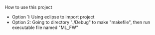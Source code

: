 How to use this project
- Option 1: Using eclipse to import project
- Option 2: Going to directory "./Debug" to make "makefile", then run executable file named "ML_FW"

